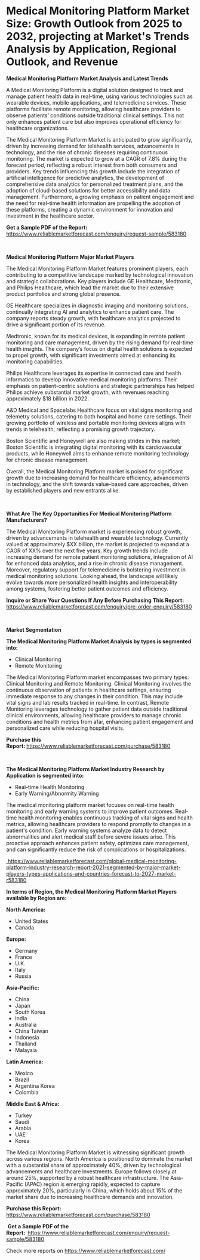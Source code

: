 <p><h1>Medical Monitoring Platform Market Size: Growth Outlook from 2025 to 2032, projecting at Market's Trends Analysis by Application, Regional Outlook, and Revenue</h1></p><p><strong>Medical Monitoring Platform Market Analysis and Latest Trends</strong></p>
<p><p>A Medical Monitoring Platform is a digital solution designed to track and manage patient health data in real-time, using various technologies such as wearable devices, mobile applications, and telemedicine services. These platforms facilitate remote monitoring, allowing healthcare providers to observe patients’ conditions outside traditional clinical settings. This not only enhances patient care but also improves operational efficiency for healthcare organizations.</p><p>The Medical Monitoring Platform Market is anticipated to grow significantly, driven by increasing demand for telehealth services, advancements in technology, and the rise of chronic diseases requiring continuous monitoring. The market is expected to grow at a CAGR of 7.8% during the forecast period, reflecting a robust interest from both consumers and providers. Key trends influencing this growth include the integration of artificial intelligence for predictive analytics, the development of comprehensive data analytics for personalized treatment plans, and the adoption of cloud-based solutions for better accessibility and data management. Furthermore, a growing emphasis on patient engagement and the need for real-time health information are propelling the adoption of these platforms, creating a dynamic environment for innovation and investment in the healthcare sector.</p></p>
<p><strong>Get a Sample PDF of the Report:&nbsp;</strong> <a href="https://www.reliablemarketforecast.com/enquiry/request-sample/583180?utm_campaign=3282&utm_medium=2&utm_source=Github&utm_content=ia&utm_term=23032025&utm_id=medical-monitoring-platform">https://www.reliablemarketforecast.com/enquiry/request-sample/583180</a></p>
<p>&nbsp;</p>
<p><strong>Medical Monitoring Platform Major Market Players</strong></p>
<p><p>The Medical Monitoring Platform Market features prominent players, each contributing to a competitive landscape marked by technological innovation and strategic collaborations. Key players include GE Healthcare, Medtronic, and Philips Healthcare, which lead the market due to their extensive product portfolios and strong global presence.</p><p>GE Healthcare specializes in diagnostic imaging and monitoring solutions, continually integrating AI and analytics to enhance patient care. The company reports steady growth, with healthcare analytics projected to drive a significant portion of its revenue. </p><p>Medtronic, known for its medical devices, is expanding in remote patient monitoring and care management, driven by the rising demand for real-time health insights. The company’s focus on digital health solutions is expected to propel growth, with significant investments aimed at enhancing its monitoring capabilities.</p><p>Philips Healthcare leverages its expertise in connected care and health informatics to develop innovative medical monitoring platforms. Their emphasis on patient-centric solutions and strategic partnerships has helped Philips achieve substantial market growth, with revenues reaching approximately $18 billion in 2022.</p><p>A&D Medical and Spacelabs Healthcare focus on vital signs monitoring and telemetry solutions, catering to both hospital and home care settings. Their growing portfolio of wireless and portable monitoring devices aligns with trends in telehealth, reflecting a promising growth trajectory.</p><p>Boston Scientific and Honeywell are also making strides in this market; Boston Scientific is integrating digital monitoring with its cardiovascular products, while Honeywell aims to enhance remote monitoring technology for chronic disease management.</p><p>Overall, the Medical Monitoring Platform market is poised for significant growth due to increasing demand for healthcare efficiency, advancements in technology, and the shift towards value-based care approaches, driven by established players and new entrants alike.</p></p>
<p>&nbsp;</p>
<p><strong>What Are The Key Opportunities For Medical Monitoring Platform Manufacturers?</strong></p>
<p><p>The Medical Monitoring Platform market is experiencing robust growth, driven by advancements in telehealth and wearable technology. Currently valued at approximately $XX billion, the market is projected to expand at a CAGR of XX% over the next five years. Key growth trends include increasing demand for remote patient monitoring solutions, integration of AI for enhanced data analytics, and a rise in chronic disease management. Moreover, regulatory support for telemedicine is bolstering investment in medical monitoring solutions. Looking ahead, the landscape will likely evolve towards more personalized health insights and interoperability among systems, fostering better patient outcomes and efficiency.</p></p>
<p><strong>Inquire or Share Your Questions If Any Before Purchasing This Report:</strong> <a href="https://www.reliablemarketforecast.com/enquiry/pre-order-enquiry/583180?utm_campaign=3282&utm_medium=2&utm_source=Github&utm_content=ia&utm_term=23032025&utm_id=medical-monitoring-platform">https://www.reliablemarketforecast.com/enquiry/pre-order-enquiry/583180</a></p>
<p>&nbsp;</p>
<p><strong>Market Segmentation</strong></p>
<p><strong>The Medical Monitoring Platform Market Analysis by types is segmented into:</strong></p>
<p><ul><li>Clinical Monitoring</li><li>Remote Monitoring</li></ul></p>
<p><p>The Medical Monitoring Platform market encompasses two primary types: Clinical Monitoring and Remote Monitoring. Clinical Monitoring involves the continuous observation of patients in healthcare settings, ensuring immediate response to any changes in their condition. This may include vital signs and lab results tracked in real-time. In contrast, Remote Monitoring leverages technology to gather patient data outside traditional clinical environments, allowing healthcare providers to manage chronic conditions and health metrics from afar, enhancing patient engagement and personalized care while reducing hospital visits.</p></p>
<p><strong>Purchase this Report:&nbsp;</strong><a href="https://www.reliablemarketforecast.com/purchase/583180?utm_campaign=3282&utm_medium=2&utm_source=Github&utm_content=ia&utm_term=23032025&utm_id=medical-monitoring-platform">https://www.reliablemarketforecast.com/purchase/583180</a></p>
<p>&nbsp;</p>
<p><strong>The Medical Monitoring Platform Market Industry Research by Application is segmented into:</strong></p>
<p><ul><li>Real-time Health Monitoring</li><li>Early Warning/Abnormity Warning</li></ul></p>
<p><p>The medical monitoring platform market focuses on real-time health monitoring and early warning systems to improve patient outcomes. Real-time health monitoring enables continuous tracking of vital signs and health metrics, allowing healthcare providers to respond promptly to changes in a patient's condition. Early warning systems analyze data to detect abnormalities and alert medical staff before severe issues arise. This proactive approach enhances patient safety, optimizes care management, and can significantly reduce the risk of complications or hospitalizations.</p></p>
<p><a href="https://www.reliablemarketforecast.com/global-medical-monitoring-platform-industry-research-report-2021-segmented-by-major-market-players-types-applications-and-countries-forecast-to-2027-market-r583180?utm_campaign=3282&utm_medium=2&utm_source=Github&utm_content=ia&utm_term=23032025&utm_id=medical-monitoring-platform">&nbsp;https://www.reliablemarketforecast.com/global-medical-monitoring-platform-industry-research-report-2021-segmented-by-major-market-players-types-applications-and-countries-forecast-to-2027-market-r583180</a></p>
<p><strong>In terms of Region, the Medical Monitoring Platform Market Players available by Region are:</strong></p>
<p>
    <p> <strong> North America: </strong>
        <ul>
            <li>United States</li>
            <li>Canada</li>
        </ul>
        </p> 
    <p> <strong> Europe: </strong>
        <ul>
            <li>Germany</li>
            <li>France</li>
            <li>U.K.</li>
            <li>Italy</li>
            <li>Russia</li>
        </ul>
        </p> 
    <p> <strong> Asia-Pacific: </strong>
        <ul>
            <li>China</li>
            <li>Japan</li>
            <li>South Korea</li>
            <li>India</li>
            <li>Australia</li>
            <li>China Taiwan</li>
            <li>Indonesia</li>
            <li>Thailand</li>
            <li>Malaysia</li>
        </ul>
        </p> 
    <p> <strong> Latin America: </strong>
        <ul>
            <li>Mexico</li>
            <li>Brazil</li>
            <li>Argentina Korea</li>
            <li>Colombia</li>
        </ul>
        </p> 
    <p> <strong> Middle East & Africa: </strong>
        <ul>
            <li>Turkey</li>
            <li>Saudi</li>
            <li>Arabia</li>
            <li>UAE</li>
            <li>Korea</li>
        </ul>
    </p>
    </p>
<p><p>The Medical Monitoring Platform Market is witnessing significant growth across various regions. North America is positioned to dominate the market with a substantial share of approximately 40%, driven by technological advancements and healthcare investments. Europe follows closely at around 25%, supported by a robust healthcare infrastructure. The Asia-Pacific (APAC) region is emerging rapidly, expected to capture approximately 20%, particularly in China, which holds about 15% of the market share due to increasing healthcare demands and innovation.</p></p>
<p><strong>Purchase this Report: </strong><a href="https://www.reliablemarketforecast.com/purchase/583180?utm_campaign=3282&utm_medium=2&utm_source=Github&utm_content=ia&utm_term=23032025&utm_id=medical-monitoring-platform">https://www.reliablemarketforecast.com/purchase/583180</a></p>
<p>&nbsp;<strong>Get a Sample PDF of the Report:&nbsp;&nbsp;</strong><a href="https://www.reliablemarketforecast.com/enquiry/request-sample/583180?utm_campaign=3282&utm_medium=2&utm_source=Github&utm_content=ia&utm_term=23032025&utm_id=medical-monitoring-platform">https://www.reliablemarketforecast.com/enquiry/request-sample/583180</a></p>
<p><strong></strong></p>
<p>Check more reports on <a href="https://www.reliablemarketforecast.com/?utm_campaign=3282&utm_medium=2&utm_source=Github&utm_content=ia&utm_term=23032025&utm_id=medical-monitoring-platform">https://www.reliablemarketforecast.com/</a></p>
